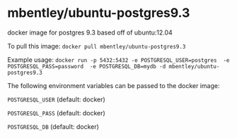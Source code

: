 mbentley/ubuntu-postgres9.3
==================

docker image for postgres 9.3
based off of ubuntu:12.04

To pull this image:
`docker pull mbentley/ubuntu-postgres9.3`

Example usage:
`docker run -p 5432:5432 -e POSTGRESQL_USER=postgres  -e POSTGRESQL_PASS=password  -e POSTGRESQL_DB=mydb -d mbentley/ubuntu-postgres9.3`

The following environment variables can be passed to the docker image:

`POSTGRESQL_USER` (default: docker)

`POSTGRESQL_PASS` (default: docker)

`POSTGRESQL_DB` (default: docker)
